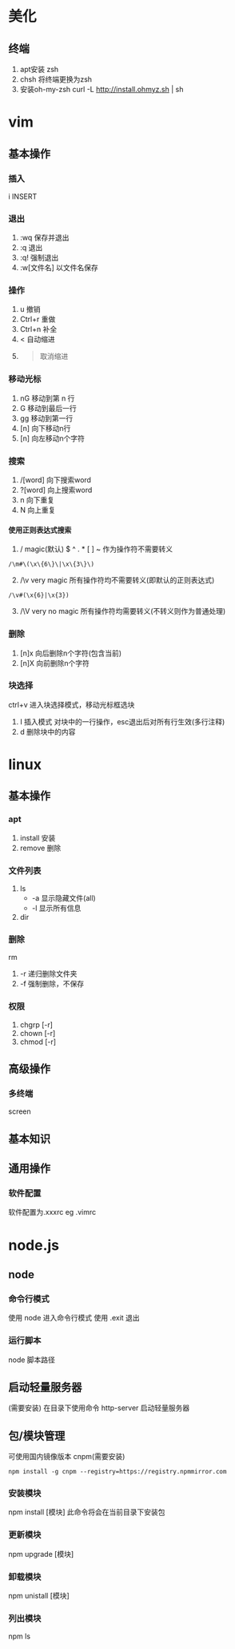 # 美化
## 终端
1. apt安装 zsh
2. chsh 将终端更换为zsh
3. 安装oh-my-zsh curl -L http://install.ohmyz.sh | sh

# vim
## 基本操作
### 插入
i INSERT
### 退出
1. :wq 保存并退出
2. :q 退出
3. :q! 强制退出
4. :w[文件名] 以文件名保存

### 操作
1. u 撤销
2. Ctrl+r 重做
3. Ctrl+n 补全
4. < 自动缩进
5. > 取消缩进

### 移动光标
1. nG 移动到第 n 行
2. G 移动到最后一行
3. gg 移动到第一行
4. [n]<enter> 向下移动n行
5. [n]<space> 向左移动n个字符

### 搜索
1. /[word] 向下搜索word
2. ?[word] 向上搜索word
3. n 向下重复
4. N 向上重复

#### 使用正则表达式搜索

1. / magic(默认)
\$ ^ . * [ ] ~ 作为操作符不需要转义
```regex
/\m#\(\x\{6\}\|\x\{3\}\)
```

2. /\v very magic
所有操作符均不需要转义(即默认的正则表达式)
```regex
/\v#(\x{6}|\x{3})
```

3. /\V very no magic
所有操作符均需要转义(不转义则作为普通处理)

### 删除
1. [n]x 向后删除n个字符(包含当前)
2. [n]X 向前删除n个字符
### 块选择
ctrl+v 进入块选择模式，移动光标框选块
1. I 插入模式 对块中的一行操作，esc退出后对所有行生效(多行注释)
2. d 删除块中的内容

# linux
## 基本操作
### apt
1. install
安装
2. remove
删除
### 文件列表
1. ls
    * -a 显示隐藏文件(all)
    * -l 显示所有信息
2. dir
### 删除
rm
1. -r 递归删除文件夹
2. -f 强制删除，不保存
### 权限
1. chgrp [-r] 
1. chown [-r]
2. chmod [-r]

## 高级操作
### 多终端
screen

## 基本知识

## 通用操作
### 软件配置
软件配置为.xxxrc eg .vimrc

# node.js
## node
### 命令行模式
使用 node 进入命令行模式
使用 .exit 退出
### 运行脚本
node 脚本路径
## 启动轻量服务器
(需要安装)
在目录下使用命令 http-server 启动轻量服务器
## 包/模块管理
可使用国内镜像版本 cnpm(需要安装)
```shell
npm install -g cnpm --registry=https://registry.npmmirror.com
```
### 安装模块
npm install [模块]
此命令将会在当前目录下安装包
### 更新模块
npm upgrade [模块]
### 卸载模块
npm unistall [模块]
### 列出模块
npm ls



